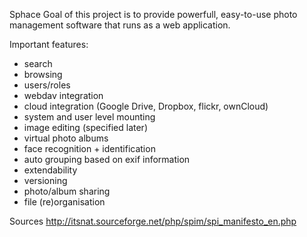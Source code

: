 Sphace
Goal of this project is to provide powerfull, easy-to-use photo management software that runs as a web application.

Important features:
- search
- browsing
- users/roles
- webdav integration
- cloud integration (Google Drive, Dropbox, flickr, ownCloud)
- system and user level mounting
- image editing (specified later)
- virtual photo albums
- face recognition + identification
- auto grouping based on exif information
- extendability
- versioning
- photo/album sharing
- file (re)organisation

Sources
http://itsnat.sourceforge.net/php/spim/spi_manifesto_en.php